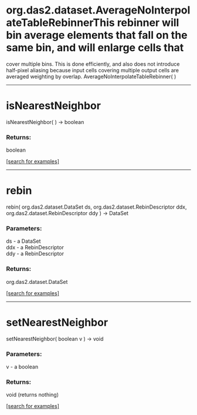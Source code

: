 # org.das2.dataset.AverageNoInterpolateTableRebinnerThis rebinner will bin average elements that fall on the same bin, and will enlarge cells that
 cover multiple bins.  This is done efficiently, and also does not introduce half-pixel aliasing because
 input cells covering multiple output cells are averaged weighting by overlap.
AverageNoInterpolateTableRebinner( )


***
<a name="isNearestNeighbor"></a>
# isNearestNeighbor
isNearestNeighbor(  ) &rarr; boolean



### Returns:
boolean


<a href="https://github.com/autoplot/dev/search?q=isNearestNeighbor&unscoped_q=isNearestNeighbor">[search for examples]</a>

***
<a name="rebin"></a>
# rebin
rebin( org.das2.dataset.DataSet ds, org.das2.dataset.RebinDescriptor ddx, org.das2.dataset.RebinDescriptor ddy ) &rarr; DataSet



### Parameters:
ds - a DataSet
<br>ddx - a RebinDescriptor
<br>ddy - a RebinDescriptor

### Returns:
org.das2.dataset.DataSet


<a href="https://github.com/autoplot/dev/search?q=rebin&unscoped_q=rebin">[search for examples]</a>

***
<a name="setNearestNeighbor"></a>
# setNearestNeighbor
setNearestNeighbor( boolean v ) &rarr; void



### Parameters:
v - a boolean

### Returns:
void (returns nothing)


<a href="https://github.com/autoplot/dev/search?q=setNearestNeighbor&unscoped_q=setNearestNeighbor">[search for examples]</a>

